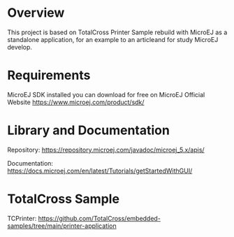 # Overview
This project is based on TotalCross Printer Sample rebuild with MicroEJ as a standalone application, for an example to an articleand for study MicroEJ develop.

# Requirements

MicroEJ SDK installed
you can download for free on MicroEJ Official Website
https://www.microej.com/product/sdk/

# Library and Documentation
Repository:
https://repository.microej.com/javadoc/microej_5.x/apis/

Documentation:
https://docs.microej.com/en/latest/Tutorials/getStartedWithGUI/

# TotalCross Sample
TCPrinter:
https://github.com/TotalCross/embedded-samples/tree/main/printer-application

